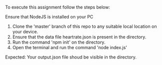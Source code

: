 To execute this assignment follow the steps below:

Ensure that NodeJS is installed on your PC

1. Clone the 'master' branch of this repo to any suitable local location on your device.
2. Ensure that the data file heartrate.json is present in the directory.
3. Run the command 'npm init' on the directory.
4. Open the terminal and run the command 'node index.js'

Expected:
Your output.json file shoud be visible in the directory.

